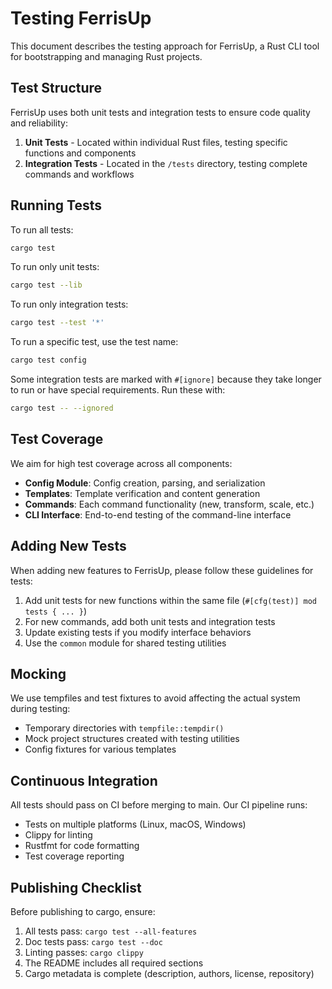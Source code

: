 # Testing FerrisUp

This document describes the testing approach for FerrisUp, a Rust CLI tool for bootstrapping and managing Rust projects.

## Test Structure

FerrisUp uses both unit tests and integration tests to ensure code quality and reliability:

1. **Unit Tests** - Located within individual Rust files, testing specific functions and components
2. **Integration Tests** - Located in the `/tests` directory, testing complete commands and workflows

## Running Tests

To run all tests:

```bash
cargo test
```

To run only unit tests:

```bash
cargo test --lib
```

To run only integration tests:

```bash
cargo test --test '*'
```

To run a specific test, use the test name:

```bash
cargo test config
```

Some integration tests are marked with `#[ignore]` because they take longer to run or have special requirements. Run these with:

```bash
cargo test -- --ignored
```

## Test Coverage

We aim for high test coverage across all components:

- **Config Module**: Config creation, parsing, and serialization
- **Templates**: Template verification and content generation
- **Commands**: Each command functionality (new, transform, scale, etc.)
- **CLI Interface**: End-to-end testing of the command-line interface

## Adding New Tests

When adding new features to FerrisUp, please follow these guidelines for tests:

1. Add unit tests for new functions within the same file (`#[cfg(test)] mod tests { ... }`)
2. For new commands, add both unit tests and integration tests
3. Update existing tests if you modify interface behaviors
4. Use the `common` module for shared testing utilities

## Mocking

We use tempfiles and test fixtures to avoid affecting the actual system during testing:

- Temporary directories with `tempfile::tempdir()`
- Mock project structures created with testing utilities
- Config fixtures for various templates

## Continuous Integration

All tests should pass on CI before merging to main. Our CI pipeline runs:

- Tests on multiple platforms (Linux, macOS, Windows)
- Clippy for linting
- Rustfmt for code formatting
- Test coverage reporting

## Publishing Checklist

Before publishing to cargo, ensure:

1. All tests pass: `cargo test --all-features`
2. Doc tests pass: `cargo test --doc`
3. Linting passes: `cargo clippy`
4. The README includes all required sections
5. Cargo metadata is complete (description, authors, license, repository)
